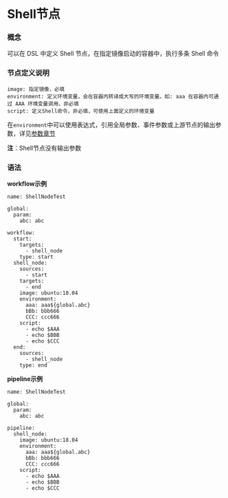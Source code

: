 # Shell节点
### 概念

可以在 DSL 中定义 Shell 节点，在指定镜像启动的容器中，执行多条 Shell 命令


### 节点定义说明
```
image: 指定镜像，必填
environment: 定义环境变量，会在容器内转译成大写的环境变量。如: aaa 在容器内可通过 AAA 环境变量调用，非必填
script: 定义Shell命令，非必填，可使用上面定义的环境变量
```
在`environment`中可以使用表达式，引用全局参数、事件参数或上游节点的输出参数，详见[参数章节](vars.md)

**注**：Shell节点没有输出参数

### 语法

**workflow示例**
```
name: ShellNodeTest

global:
  param:
    abc: abc

workflow:
  start:
    targets: 
      - shell_node
    type: start
  shell_node:
    sources:
      - start
    targets:
      - end
    image: ubuntu:18.04
    environment:
      aaa: aaa${global.abc}
      bBb: bbb666
      CCC: ccc666
    script: 
      - echo $AAA
      - echo $BBB
      - echo $CCC
  end:
    sources:
      - shell_node
    type: end
```

**pipeline示例**
```
name: ShellNodeTest

global:
  param:
    abc: abc

pipeline:
  shell_node:
    image: ubuntu:18.04
    environment:
      aaa: aaa${global.abc}
      bBb: bbb666
      CCC: ccc666
    script: 
      - echo $AAA
      - echo $BBB
      - echo $CCC
```

